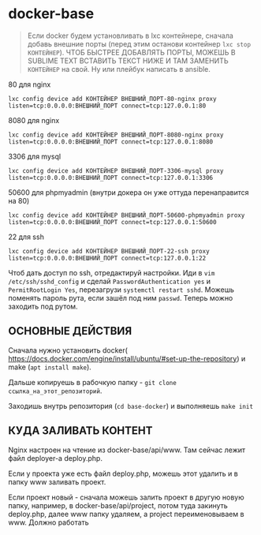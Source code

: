 # docker-base
> Если docker будем установливать в lxc контейнере, сначала добавь внешние порты (перед этим останови контейнер ```lxc stop КОНТЕЙНЕР```). ЧТОБ БЫСТРЕЕ ДОБАВЛЯТЬ ПОРТЫ, МОЖЕШЬ В SUBLIME TEXT ВСТАВИТЬ ТЕКСТ НИЖЕ И ТАМ ЗАМЕНИТЬ `КОНТЕЙНЕР` на свой. Ну или плейбук написать в ansible.

80 для nginx

```lxc config device add КОНТЕЙНЕР ВНЕШНИЙ_ПОРТ-80-nginx proxy listen=tcp:0.0.0.0:ВНЕШНИЙ_ПОРТ connect=tcp:127.0.0.1:80```


8080 для nginx

```lxc config device add КОНТЕЙНЕР ВНЕШНИЙ_ПОРТ-8080-nginx proxy listen=tcp:0.0.0.0:ВНЕШНИЙ_ПОРТ connect=tcp:127.0.0.1:8080```


3306 для mysql

```lxc config device add КОНТЕЙНЕР ВНЕШНИЙ_ПОРТ-3306-mysql proxy listen=tcp:0.0.0.0:ВНЕШНИЙ_ПОРТ connect=tcp:127.0.0.1:3306```


50600 для phpmyadmin (внутри докера он уже оттуда перенаправится на 80)

```lxc config device add КОНТЕЙНЕР ВНЕШНИЙ_ПОРТ-50600-phpmyadmin proxy listen=tcp:0.0.0.0:ВНЕШНИЙ_ПОРТ connect=tcp:127.0.0.1:50600```


22 для ssh

```lxc config device add КОНТЕЙНЕР ВНЕШНИЙ_ПОРТ-22-ssh proxy listen=tcp:0.0.0.0:ВНЕШНИЙ_ПОРТ connect=tcp:127.0.0.1:22```

Чтоб дать доступ по ssh, отредактируй настройки. Иди в ```vim /etc/ssh/sshd_config``` и сделай ```PasswordAuthentication yes``` и ```PermitRootLogin Yes```, перезагрузи ```systemctl restart sshd```.
Можешь поменять пароль рута, если зашёл под ним ```passwd```. Теперь можно заходить под рутом.



## ОСНОВНЫЕ ДЕЙСТВИЯ

Сначала нужно установить docker( https://docs.docker.com/engine/install/ubuntu/#set-up-the-repository) и make (```apt install make```).

Дальше копируешь в рабочкую папку - ```git clone ссылка_на_этот_репозиторий```.

Заходишь внутрь репозитория (```cd base-docker```) и выполняешь ```make init```
## КУДА ЗАЛИВАТЬ КОНТЕНТ

Nginx настроен на чтение из docker-base/api/www. Там сейчас лежит файл deployer-а deploy.php. 

Если у проекта уже есть файл deploy.php, можешь этот удалить и в папку www заливать проект. 

Если проект новый - сначала можешь залить проект в другую новую папку, например, в docker-base/api/project, потом туда закинуть deploy.php, далее www папку удаляем, а project переименовываем в www. Должно работать
